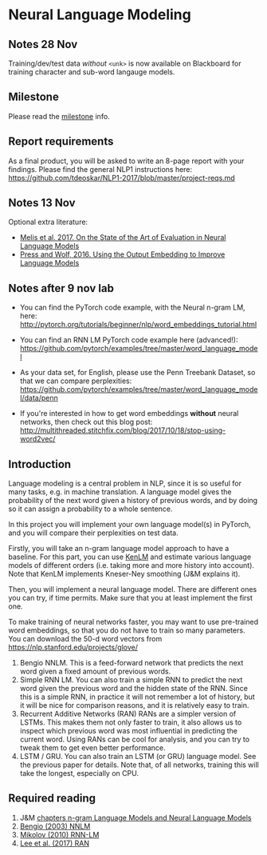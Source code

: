 # Neural Language Modeling

## Notes 28 Nov

Training/dev/test data *without* ```<unk>``` is now available on Blackboard for training character and sub-word langauge models.

## Milestone

Please read the [milestone](milestone.md) info.

## Report requirements

As a final product, you will be asked to write an 8-page report with your findings.
Please find the general NLP1 instructions here: https://github.com/tdeoskar/NLP1-2017/blob/master/project-reqs.md

## Notes 13 Nov

Optional extra literature:

- [Melis et al. 2017. On the State of the Art of Evaluation in Neural Language Models](https://arxiv.org/abs/1707.05589)
- [Press and Wolf, 2016. Using the Output Embedding to Improve Language Models](https://arxiv.org/abs/1608.05859)

## Notes after 9 nov lab

 - You can find the PyTorch code example, with the Neural n-gram LM, here: http://pytorch.org/tutorials/beginner/nlp/word_embeddings_tutorial.html
 
 - You can find an RNN LM PyTorch code example here (advanced!): https://github.com/pytorch/examples/tree/master/word_language_model 
  
 - As your data set, for English, please use the Penn Treebank Dataset, so that we can compare perplexities: https://github.com/pytorch/examples/tree/master/word_language_model/data/penn
  
 - If you're interested in how to get word embeddings **without** neural networks, then check out this blog post: http://multithreaded.stitchfix.com/blog/2017/10/18/stop-using-word2vec/

## Introduction

Language modeling is a central problem in NLP, since it is so useful for many tasks, e.g. in machine translation. 
A language model gives the probability of the next word given a history of previous words, 
and by doing so it can assign a probability to a whole sentence. 

In this project you will implement your own language model(s) in PyTorch, and you will compare their perplexities on test data.

Firstly, you will take an n-gram language model approach to have a baseline. 
For this part, you can use [KenLM](http://kheafield.com/code/kenlm/) and estimate various 
language models of different orders (i.e. taking more and more history into account). 
Note that KenLM implements Kneser-Ney smoothing (J&M explains it).

Then, you will implement a neural language model. There are different ones you can try, if time permits. 
Make sure that you at least implement the first one.

To make training of neural networks faster, you may want to use pre-trained word embeddings, so that you do not have to train so many parameters. You can download the 50-d word vectors from https://nlp.stanford.edu/projects/glove/ 

1. Bengio NNLM. This is a feed-forward network that predicts the next word given a fixed amount of previous words.
2. Simple RNN LM. You can also train a simple RNN to predict the next word given the previous word and the hidden state of the RNN. Since this is a simple RNN, in practice it will not remember a lot of history, but it will be nice for comparison reasons, and it is relatively easy to train.
3. Recurrent Additive Networks (RAN) RANs are a simpler version of LSTMs. This makes them not only faster to train, it also allows us to inspect which previous word was most influential in predicting the current word. Using RANs can be cool for analysis, and you can try to tweak them to get even better performance.
4. LSTM / GRU.  You can also train an LSTM (or GRU) language model. See the previous paper for details. Note that, of all networks, training this will take the longest, especially on CPU.

## Required reading

1. J&M [chapters n-gram Language Models and Neural Language Models](https://web.stanford.edu/~jurafsky/slp3/)
2. [Bengio (2003) NNLM](http://www.jmlr.org/papers/volume3/bengio03a/bengio03a.pdf)
3. [Mikolov (2010) RNN-LM](http://www.fit.vutbr.cz/research/groups/speech/publi/2010/mikolov_interspeech2010_IS100722.pdf)
4. [Lee et al. (2017) RAN](https://arxiv.org/abs/1705.07393)
